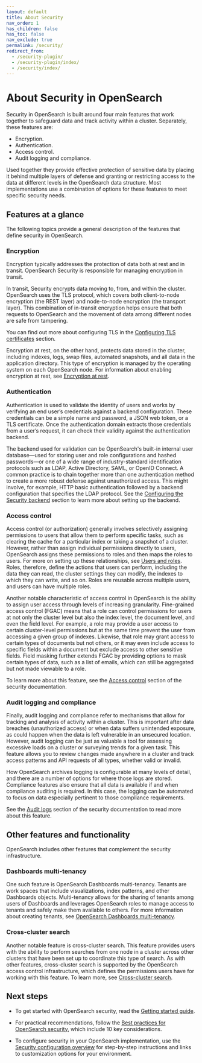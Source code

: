```yaml
---
layout: default
title: About Security
nav_order: 1
has_children: false
has_toc: false
nav_exclude: true
permalink: /security/
redirect_from:
  - /security-plugin/
  - /security-plugin/index/
  - /security/index/
---
```


# About Security in OpenSearch

Security in OpenSearch is built around four main features that work together to safeguard data and track activity within a cluster. Separately, these features are:

* Encryption.
* Authentication.
* Access control.
* Audit logging and compliance.

Used together they provide effective protection of sensitive data by placing it behind multiple layers of defense and granting or restricting access to the data at different levels in the OpenSearch data structure. Most implementations use a combination of options for these features to meet specific security needs.

## Features at a glance

The following topics provide a general description of the features that define security in OpenSearch.

### Encryption

Encryption typically addresses the protection of data both at rest and in transit. OpenSearch Security is responsible for managing encryption in transit.

In transit, Security encrypts data moving to, from, and within the cluster. OpenSearch uses the TLS protocol, which covers both client-to-node encryption (the REST layer) and node-to-node encryption (the transport layer). This combination of in-transit encryption helps ensure that both requests to OpenSearch and the movement of data among different nodes are safe from tampering.

You can find out more about configuring TLS in the [Configuring TLS certificates]({{site.url}}{{site.baseurl}}/security/configuration/tls/) section.

Encryption at rest, on the other hand, protects data stored in the cluster, including indexes, logs, swap files, automated snapshots, and all data in the application directory. This type of encryption is managed by the operating system on each OpenSearch node. For information about enabling encryption at rest, see [Encryption at rest]({{site.url}}{{site.baseurl}}/troubleshoot/index/#encryption-at-rest).

### Authentication

Authentication is used to validate the identity of users and works by verifying an end user’s credentials against a backend configuration. These credentials can be a simple name and password, a JSON web token, or a TLS certificate. Once the authentication domain extracts those credentials from a user’s request, it can check their validity against the authentication backend.

The backend used for validation can be OpenSearch's built-in internal user database—used for storing user and role configurations and hashed passwords—or one of a wide range of industry-standard identification protocols such as LDAP, Active Directory, SAML, or OpenID Connect. A common practice is to chain together more than one authentication method to create a more robust defense against unauthorized access. This might involve, for example, HTTP basic authentication followed by a backend configuration that specifies the LDAP protocol. See the [Configuring the Security backend]({{site.url}}{{site.baseurl}}/security/configuration/configuration/) section to learn more about setting up the backend.

### Access control

Access control (or authorization) generally involves selectively assigning permissions to users that allow them to perform specific tasks, such as clearing the cache for a particular index or taking a snapshot of a cluster. However, rather than assign individual permissions directly to users, OpenSearch assigns these permissions to roles and then maps the roles to users. For more on setting up these relationships, see [Users and roles]({{site.url}}{{site.baseurl}}/security/access-control/users-roles/). Roles, therefore, define the actions that users can perform, including the data they can read, the cluster settings they can modify, the indexes to which they can write, and so on. Roles are reusable across multiple users, and users can have multiple roles.

Another notable characteristic of access control in OpenSearch is the ability to assign user access through levels of increasing granularity. Fine-grained access control (FGAC) means that a role can control permissions for users at not only the cluster level but also the index level, the document level, and even the field level. For example, a role may provide a user access to certain cluster-level permissions but at the same time prevent the user from accessing a given group of indexes. Likewise, that role may grant access to certain types of documents but not others, or it may even include access to specific fields within a document but exclude access to other sensitive fields. Field masking further extends FGAC by providing options to mask certain types of data, such as a list of emails, which can still be aggregated but not made viewable to a role.

To learn more about this feature, see the [Access control]({{site.url}}{{site.baseurl}}/security/access-control/index/) section of the security documentation.

### Audit logging and compliance

Finally, audit logging and compliance refer to mechanisms that allow for tracking and analysis of activity within a cluster. This is important after data breaches (unauthorized access) or when data suffers unintended exposure, as could happen when the data is left vulnerable in an unsecured location. However, audit logging can be just as valuable a tool for assessing excessive loads on a cluster or surveying trends for a given task. This feature allows you to review changes made anywhere in a cluster and track access patterns and API requests of all types, whether valid or invalid.

How OpenSearch archives logging is configurable at many levels of detail, and there are a number of options for where those logs are stored. Compliance features also ensure that all data is available if and when compliance auditing is required. In this case, the logging can be automated to focus on data especially pertinent to those compliance requirements.

See the [Audit logs]({{site.url}}{{site.baseurl}}/security/audit-logs/index/) section of the security documentation to read more about this feature.

## Other features and functionality

OpenSearch includes other features that complement the security infrastructure.

### Dashboards multi-tenancy

One such feature is OpenSearch Dashboards multi-tenancy. Tenants are work spaces that include visualizations, index patterns, and other Dashboards objects. Multi-tenancy allows for the sharing of tenants among users of Dashboards and leverages OpenSearch roles to manage access to tenants and safely make them available to others.
For more information about creating tenants, see [OpenSearch Dashboards multi-tenancy]({{site.url}}{{site.baseurl}}/security/multi-tenancy/tenant-index/).

### Cross-cluster search

Another notable feature is cross-cluster search. This feature provides users with the ability to perform searches from one node in a cluster across other clusters that have been set up to coordinate this type of search. As with other features, cross-cluster search is supported by the OpenSearch access control infrastructure, which defines the permissions users have for working with this feature.
To learn more, see [Cross-cluster search]({{site.url}}{{site.baseurl}}/security/access-control/cross-cluster-search/).

## Next steps

- To get started with OpenSearch security, read the [Getting started guide]({{site.url}}{{site.baseurl}}/security/getting-started).

- For practical recommendations, follow the [Best practices for OpenSearch security]({{site.url}}{{site.baseurl}}/security/configuration/best-practices/), which include 10 key considerations.

- To configure security in your OpenSearch implementation, use the [Security configuration overview]({{site.url}}{{site.baseurl}}/security/configuration/index/) for step-by-step instructions and links to customization options for your environment.